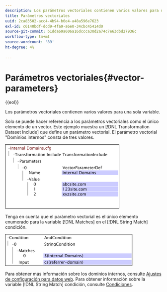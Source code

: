 ```yaml
---
description: Los parámetros vectoriales contienen varios valores para una sola variable.
title: Parámetros vectoriales
uuid: 2ca83502-acc4-4b94-b0e4-a48a596e7623
exl-id: c6140bdf-dcd9-4fa9-a6e0-34cbc45414d0
source-git-commit: b1dda69a606a16dccca30d2a74c7e63dbd27936c
workflow-type: tm+mt
source-wordcount: '89'
ht-degree: 4%

---
```


# Parámetros vectoriales{#vector-parameters}

{{eol}}

Los parámetros vectoriales contienen varios valores para una sola variable.

Solo se puede hacer referencia a los parámetros vectoriales como el único elemento de un vector. Este ejemplo muestra un [!DNL Transformation Dataset Include] que define un parámetro vectorial. El parámetro vectorial &quot;Dominios internos&quot; consta de tres valores.

![](assets/cfg_WebParameters_InternalDomains.png)

Tenga en cuenta que el parámetro vectorial es el único elemento enumerado para la variable [!DNL Matches] en el [!DNL String Match] condición.

![](assets/cfg_Parameters_InternalDomains_Ref.png)

Para obtener más información sobre los dominios internos, consulte [Ajustes de configuración para datos web](../../../../home/c-dataset-const-proc/c-config-web-data/c-config-web-data.md#concept-9a306b65483a484bb3f6f3c1d7e77519). Para obtener información sobre la variable [!DNL String Match] condición, consulte [Condiciones](../../../../home/c-dataset-const-proc/c-conditions/c-abt-cond.md).
